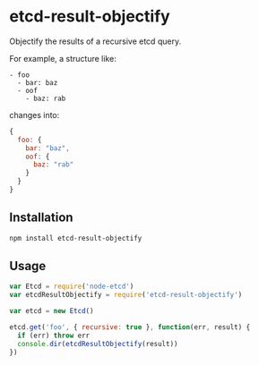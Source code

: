 # etcd-result-objectify
Objectify the results of a recursive etcd query.

For example, a structure like:

```
- foo
  - bar: baz
  - oof
    - baz: rab
```

changes into:

```js
{
  foo: {
    bar: "baz",
    oof: {
      baz: "rab"
    }
  }
}
```

## Installation
```sh
npm install etcd-result-objectify
```

## Usage
```js
var Etcd = require('node-etcd')
var etcdResultObjectify = require('etcd-result-objectify')

var etcd = new Etcd()

etcd.get('foo', { recursive: true }, function(err, result) {
  if (err) throw err
  console.dir(etcdResultObjectify(result))
})
```
